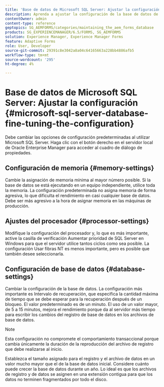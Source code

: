 ```yaml
---
title: 'Base de datos de Microsoft SQL Server: Ajustar la configuración'
description: Aprenda a ajustar la configuración de la base de datos de Microsoft SQL Server.
contentOwner: admin
content-type: reference
geptopics: SG_AEMFORMS/categories/maintaining_the_aem_forms_database
products: SG_EXPERIENCEMANAGER/6.5/FORMS, SG_AEMFORMS
solution: Experience Manager, Experience Manager Forms
feature: Adaptive Forms
role: User, Developer
source-git-commit: 29391c8e3042a8a04c64165663a228bb4886afb5
workflow-type: tm+mt
source-wordcount: '295'
ht-degree: 4%

---
```


# Base de datos de Microsoft SQL Server: Ajustar la configuración {#microsoft-sql-server-database-fine-tuning-the-configuration}

Debe cambiar las opciones de configuración predeterminadas al utilizar Microsoft SQL Server. Haga clic con el botón derecho en el servidor local de Oracle Enterprise Manager para acceder al cuadro de diálogo de propiedades.

## Configuración de memoria {#memory-settings}

Cambie la asignación de memoria mínima al mayor número posible. Si la base de datos se está ejecutando en un equipo independiente, utilice toda la memoria. La configuración predeterminada no asigna memoria de forma agresiva, lo que dificulta el rendimiento en casi cualquier base de datos. Debe ser más agresivo a la hora de asignar memoria en las máquinas de producción.

## Ajustes del procesador {#processor-settings}

Modifique la configuración del procesador y, lo que es más importante, active la casilla de verificación Aumentar prioridad de SQL Server en Windows para que el servidor utilice tantos ciclos como sea posible. La configuración Usar fibras NT es menos importante, pero es posible que también desee seleccionarla.

## Configuración de base de datos {#database-settings}

Cambiar la configuración de la base de datos. La configuración más importante es Intervalo de recuperación, que especifica la cantidad máxima de tiempo que se debe esperar para la recuperación después de un bloqueo. El valor predeterminado es de un minuto. El uso de un valor mayor, de 5 a 15 minutos, mejora el rendimiento porque da al servidor más tiempo para escribir los cambios del registro de base de datos en los archivos de base de datos.

>[!NOTE]
>
>Esta configuración no compromete el comportamiento transaccional porque cambia únicamente la duración de la reproducción del archivo de registro que debe realizarse al inicio.

Establezca el tamaño asignado para el registro y el archivo de datos en un valor mucho mayor que el de la base de datos inicial. Considere cuánto puede crecer la base de datos durante un año. Lo ideal es que los archivos de registro y de datos se asignen en una extensión contigua para que los datos no terminen fragmentados por todo el disco.
